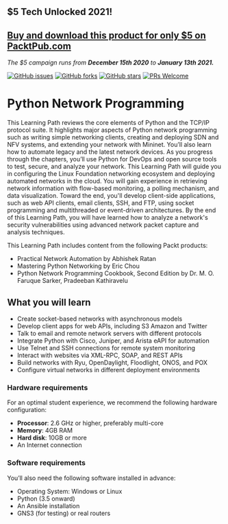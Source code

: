 ## $5 Tech Unlocked 2021!
[Buy and download this product for only $5 on PacktPub.com](https://www.packtpub.com/)
-----
*The $5 campaign         runs from __December 15th 2020__ to __January 13th 2021.__*

[![GitHub issues](https://img.shields.io/github/issues/PacktPublishing/Python-Network-Programming.svg)](https://github.com/PacktPublishing/Python-Network-Programming/issues)
[![GitHub forks](https://img.shields.io/github/forks/PacktPublishing/Python-Network-Programming.svg)](https://github.com/PacktPublishing/Python-Network-Programming/network)
[![GitHub stars](https://img.shields.io/github/stars/PacktPublishing/Python-Network-Programming.svg)](https://github.com/PacktPublishing/Python-Network-Programming/stargazers)
[![PRs Welcome](https://img.shields.io/badge/PRs-welcome-brightgreen.svg)](https://github.com/PacktPublishing/Python-Network-Programming/pulls)



# Python Network Programming
This Learning Path reviews the core elements of Python and the TCP/IP protocol suite. It highlights major aspects of Python network programming such as writing simple networking clients, creating and deploying SDN and NFV systems, and extending your network with Mininet. You’ll also learn how to automate legacy and the latest network devices. As you progress through the chapters, you’ll use Python for DevOps and open source tools to test, secure, and analyze your network. This Learning Path will guide you in configuring the Linux Foundation networking ecosystem and deploying automated networks in the cloud. You will gain experience in retrieving network information with flow-based monitoring, a polling mechanism, and data visualization. Toward the end, you'll develop client-side applications, such as web API clients, email clients, SSH, and FTP, using socket programming and multithreaded or event-driven architectures.
By the end of this Learning Path, you will have learned how to analyze a network's security vulnerabilities using advanced network packet capture and analysis techniques. 

This Learning Path includes content from the following Packt products:

* Practical Network Automation by Abhishek Ratan
* Mastering Python Networking by Eric Chou
* Python Network Programming Cookbook, Second Edition by Dr. M. O. Faruque Sarker, Pradeeban Kathiravelu

## What you will learn
* Create socket-based networks with asynchronous models
* Develop client apps for web APIs, including S3 Amazon and Twitter
* Talk to email and remote network servers with different protocols
* Integrate Python with Cisco, Juniper, and Arista eAPI for automation
* Use Telnet and SSH connections for remote system monitoring
* Interact with websites via XML-RPC, SOAP, and REST APIs
* Build networks with Ryu, OpenDaylight, Floodlight, ONOS, and POX
* Configure virtual networks in different deployment environments



### Hardware requirements
For an optimal student experience, we recommend the following hardware configuration:
* **Processor**: 2.6 GHz or higher, preferably multi-core
* **Memory**: 4GB RAM
* **Hard disk**: 10GB or more
* An Internet connection



### Software requirements
You’ll also need the following software installed in advance:
* Operating System: Windows or Linux
* Python (3.5 onward)
* An Ansible installation
* GNS3 (for testing) or real routers
